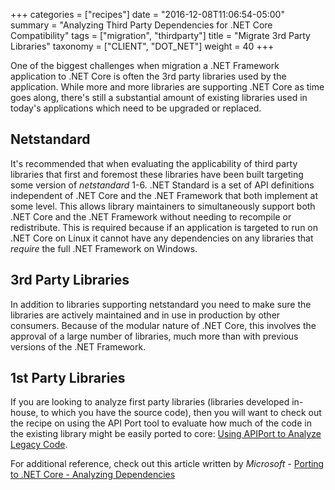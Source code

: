 +++
categories = ["recipes"]
date = "2016-12-08T11:06:54-05:00"
summary = "Analyzing Third Party Dependencies for .NET Core Compatibility"
tags = ["migration", "thirdparty"]
title = "Migrate 3rd Party Libraries"
taxonomy = ["CLIENT", "DOT_NET"]
weight = 40
+++

One of the biggest challenges when migration a .NET Framework application to .NET Core is often the 3rd party libraries used by the application. While more and more libraries are supporting .NET Core as time goes along, there's still a substantial amount of existing libraries used in today's applications which need to be upgraded or replaced.

## Netstandard

It's recommended that when evaluating the applicability of third party libraries that first and foremost these libraries have been built targeting some version of _netstandard_ 1-6. .NET Standard is a set of API definitions independent of .NET Core and the .NET Framework that both implement at some level. This allows library maintainers to simultaneously support both .NET Core and the .NET Framework without needing to recompile or redistribute. This is required because if an application is targeted to run on .NET Core on Linux it cannot have any dependencies on any libraries that _require_ the full .NET Framework on Windows.

## 3rd Party Libraries

In addition to libraries supporting netstandard you need to make sure the libraries are actively maintained and in use in production by other consumers. Because of the modular nature of .NET Core, this involves the approval of a large number of libraries, much more than with previous versions of the .NET Framework.

## 1st Party Libraries

If you are looking to analyze first party libraries (libraries developed in-house, to which you have the source code), then you will want to check out the recipe on using the API Port tool to evaluate how much of the code in the existing library might be easily ported to core: [Using APIPort to Analyze Legacy Code](/core/migration/migrate_apiport_tool/).

For additional reference, check out this article written by *Microsoft* - [Porting to .NET Core - Analyzing Dependencies](https://docs.microsoft.com/en-us/dotnet/articles/core/porting/third-party-deps)
